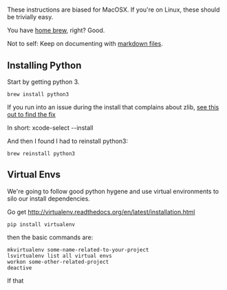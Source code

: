 
# 

These instructions are biased for MacOSX. If you're on Linux, these should be trivially easy.

You have [home brew](http://brew.sh/), right? Good.

Not to self: Keep on documenting with [markdown files](https://daringfireball.net/projects/markdown/basics).

## Installing Python

Start by getting python 3.

    brew install python3

If you run into an issue during the install that complains about zlib, [see this out to find the fix](https://github.com/Homebrew/homebrew/issues/23717)

In short:
    xcode-select --install

And then I found I had to reinstall python3:

    brew reinstall python3

## Virtual Envs

We're going to follow good python hygene and use virtual environments to silo our install dependencies. 

Go get  http://virtualenv.readthedocs.org/en/latest/installation.html

    pip install virtualenv

then the basic commands are:

    mkvirtualenv some-name-related-to-your-project
    lsvirtualenv list all virtual envs
    workon some-other-related-project
    deactive

If that


